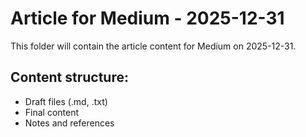 # Article for Medium - 2025-12-31

This folder will contain the article content for Medium on 2025-12-31.

## Content structure:
- Draft files (.md, .txt)
- Final content
- Notes and references
